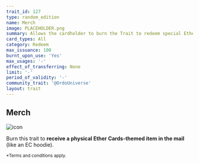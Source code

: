```yaml
---
trait_id: 127
type: random_edition
name: Merch
image: PLACEHOLDER.png
summary: Allows the cardholder to burn the Trait to redeem special Ether Cards merchandise like hoodies, etc. (Shipping fees apply)
card_types: All
category: Redeem
max_issuance: 100
burnt_upon_use: 'Yes'
max_usages: '-'
effect_of_transferring: None
limit: '-'
period_of_validity: '-'
community_trait: '@OrdoUniverse'
layout: trait
---
```


## Merch

![icon](/assets/images/trait-icons/{{page.image}})

Burn this trait to **receive a physical Ether Cards-themed item in the mail** (like an EC hoodie). 

<small>*Terms and conditions apply.</small>